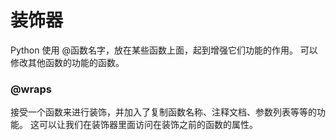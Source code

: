 # 装饰器

Python 使用 @函数名字，放在某些函数上面，起到增强它们功能的作用。
可以修改其他函数的功能的函数。


### @wraps
接受一个函数来进行装饰，并加入了复制函数名称、注释文档、参数列表等等的功能。 这可以让我们在装饰器里面访问在装饰之前的函数的属性。













